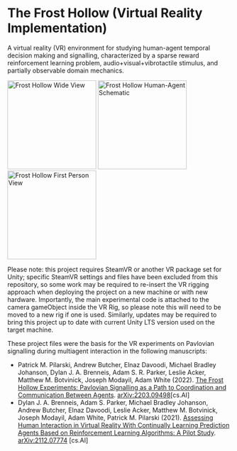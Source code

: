 # The Frost Hollow (Virtual Reality Implementation)
A virtual reality (VR) environment for studying human-agent temporal decision making and signalling, characterized by a sparse reward reinforcement learning problem, audio+visual+vibrotactile stimulus, and partially observable domain mechanics.

<img height="200" alt="Frost Hollow Wide View" src="https://user-images.githubusercontent.com/1139429/160905645-79fa2329-fe07-45ec-9d22-7666fde7e77c.png"> <img height="200" alt="Frost Hollow Human-Agent Schematic" src="https://user-images.githubusercontent.com/1139429/160906742-e7940e38-59d5-443d-9d9f-a7b7e23bef4f.png">
 <img height="200" alt="Frost Hollow First Person View" src="https://user-images.githubusercontent.com/1139429/160905675-a7e1f392-952d-47ac-bf80-f1dddf256c4d.png"> 

Please note: this project requires SteamVR or another VR package set for Unity; specific SteamVR settings and files have been excluded from this repository, so some work may be required to re-insert the VR rigging approach when deploying the project on a new machine or with new hardware. Importantly, the main experimental code is attached to the camera gameObject inside the VR Rig, so please note this will need to be moved to a new rig if one is used. Similarly, updates may be required to bring this project up to date with current Unity LTS version used on the target machine.

These project files were the basis for the VR experiments on Pavlovian signalling during multiagent interaction in the following manuscripts:
- Patrick M. Pilarski, Andrew Butcher, Elnaz Davoodi, Michael Bradley Johanson, Dylan J. A. Brenneis, Adam S. R. Parker, Leslie Acker, Matthew M. Botvinick, Joseph Modayil, Adam White (2022). <a href="https://arxiv.org/abs/2203.09498">The Frost Hollow Experiments: Pavlovian Signalling as a Path to Coordination and Communication Between Agents</a>. <a href="https://arxiv.org/abs/2203.09498">arXiv:2203.09498</a>[cs.AI]
- Dylan J. A. Brenneis, Adam S. Parker, Michael Bradley Johanson, Andrew Butcher, Elnaz Davoodi, Leslie Acker, Matthew M. Botvinick, Joseph Modayil, Adam White, Patrick M. Pilarski (2021). <a href="https://arxiv.org/abs/2112.07774">Assessing Human Interaction in Virtual Reality With Continually Learning Prediction Agents Based on Reinforcement Learning Algorithms: A Pilot Study</a>. <a href="https://arxiv.org/abs/2112.07774">arXiv:2112.07774</a> [cs.AI]

